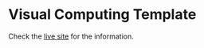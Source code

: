 # Visual Computing Template

Check the  [live site](https://alex22barreto.github.io/vc/) for the information. 